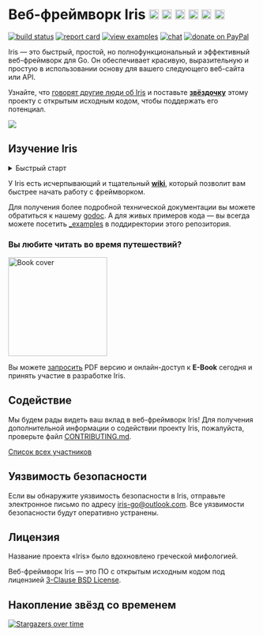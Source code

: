 # Веб-фреймворк Iris <a href="README_ZH.md"><img width="20px" src="https://iris-go.com/images/flag-china.svg?v=10" /></a> <a href="README_GR.md"><img width="20px" src="https://iris-go.com/images/flag-greece.svg?v=10" /></a> <a href="README_ES.md"><img width="20px" src="https://iris-go.com/images/flag-spain.png" /></a> <a href="README_KO.md"><img width="20px" src="https://iris-go.com/images/flag-south-korea.svg" /></a> <a href="README_FA.md"><img width="20px" src="https://iris-go.com/images/flag-iran.svg" /></a> <a href="README_RU.md"><img width="20px" src="https://iris-go.com/images/flag-russia.svg" /></a>

[![build status](https://img.shields.io/travis/kataras/iris/master.svg?style=for-the-badge&logo=travis)](https://travis-ci.org/kataras/iris) [![report card](https://img.shields.io/badge/report%20card-a%2B-ff3333.svg?style=for-the-badge)](https://goreportcard.com/report/github.com/kataras/iris)<!--[![godocs](https://img.shields.io/badge/go-%20docs-488AC7.svg?style=for-the-badge)](https://godoc.org/github.com/kataras/iris)--> [![view examples](https://img.shields.io/badge/learn%20by-examples-0077b3.svg?style=for-the-badge)](https://github.com/kataras/iris/tree/master/_examples) [![chat](https://img.shields.io/gitter/room/iris_go/community.svg?color=blue&logo=gitter&style=for-the-badge)](https://gitter.im/iris_go/community) [![donate on PayPal](https://img.shields.io/badge/support-PayPal-blue.svg?style=for-the-badge)](https://www.paypal.me/kataras) <!-- [![release](https://img.shields.io/badge/release%20-v12.0-0077b3.svg?style=for-the-badge)](https://github.com/kataras/iris/releases) -->

Iris — это быстрый, простой, но полнофункциональный и эффективный веб-фреймворк для Go. Он обеспечивает красивую, выразительную и простую в использовании основу для вашего следующего веб-сайта или API.

Узнайте, что [говорят другие люди об Iris](https://iris-go.com/testimonials/) и поставьте **[звёздочку](https://github.com/kataras/iris/stargazers)** этому проекту с открытым исходным кодом, чтобы поддержать его потенциал.

[![](https://media.giphy.com/media/j5WLmtvwn98VPrm7li/giphy.gif)](https://iris-go.com/testimonials/)

## Изучение Iris

<details>
<summary>Быстрый старт</summary>

```sh
# например, код в файле example.go будет таким:
$ cat example.go
```

```go
package main

import "github.com/kataras/iris/v12"

func main() {
    app := iris.Default()
    app.Get("/ping", func(ctx iris.Context) {
        ctx.JSON(iris.Map{
            "message": "pong",
        })
    })

    app.Run(iris.Addr(":8080"))
}
```

```sh
# запустите example.go и перейдите в браузер
# по адресу http://localhost:8080/ping
$ go run example.go
```

> Система роутинга запросов работает на [muxie](https://github.com/kataras/muxie), мощное и быстрое trie-based ПО, написанное на Go.

</details>

У Iris есть исчерпывающий и тщательный **[wiki](https://github.com/kataras/iris/wiki)**, который позволит вам быстрее начать работу с фреймворком.

<!-- ![](https://media.giphy.com/media/Ur8iqy9FQfmPuyQpgy/giphy.gif) -->

Для получения более подробной технической документации вы можете обратиться к нашему [godoc](https://godoc.org/github.com/kataras/iris). А для живых примеров кода — вы всегда можете посетить [\_examples](_examples/) в поддиректории этого репозитория.

### Вы любите читать во время путешествий?

<a href="https://bit.ly/iris-req-book"> <img alt="Book cover" src="https://iris-go.com/images/iris-book-cover-sm.jpg" width="200" /> </a>

<!-- [![follow author](https://img.shields.io/twitter/follow/makismaropoulos.svg?style=for-the-badge)](https://twitter.com/intent/follow?screen_name=makismaropoulos) -->

Вы можете [запросить](https://bit.ly/iris-req-book) PDF версию и онлайн-доступ к **E-Book** сегодня и принять участие в разработке Iris.

## Содействие

Мы будем рады видеть ваш вклад в веб-фреймворк Iris! Для получения дополнительной информации о содействии проекту Iris, пожалуйста, проверьте файл [CONTRIBUTING.md](CONTRIBUTING.md).

[Список всех участников](https://github.com/kataras/iris/graphs/contributors)

## Уязвимость безопасности

Если вы обнаружите уязвимость безопасности в Iris, отправьте электронное письмо по адресу [iris-go@outlook.com](mailto:iris-go@outlook.com). Все уязвимости безопасности будут оперативно устранены.

## Лицензия

Название проекта «Iris» было вдохновлено греческой мифологией.

Веб-фреймворк Iris — это ПО с открытым исходным кодом под лицензией [3-Clause BSD License](LICENSE).

## Накопление звёзд со временем

[![Stargazers over time](https://starchart.cc/kataras/iris.svg)](https://starchart.cc/kataras/iris)
